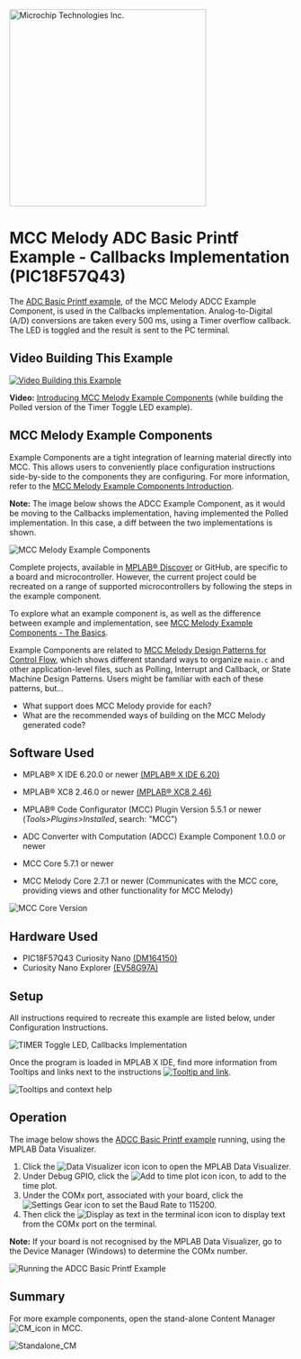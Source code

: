 <a target="_blank" href="https://www.microchip.com/" id="top-of-page">
   <picture>
      <source media="(prefers-color-scheme: light)" srcset="images/mchp_logo_light.png" width="350">
      <source media="(prefers-color-scheme: dark)" srcset="images/mchp_logo_dark.png" width="350">
      <img alt="Microchip Technologies Inc." src="https://www.microchip.com/content/experience-fragments/mchp/en_us/site/header/master/_jcr_content/root/responsivegrid/header/logo.coreimg.100.300.png/1605828081463/microchip.png">
   </picture>
</a>

# MCC Melody ADC Basic Printf Example - Callbacks Implementation (PIC18F57Q43)

The [ADC Basic Printf example](https://onlinedocs.microchip.com/v2/keyword-lookup?keyword=MCC.MELODY.EXAMPLES.RUNNING.ADCC.PRINTF&version=latest&redirect=true "Analog-to-Digital Conversion (ADC) Basic Printf example"
), of the MCC Melody ADCC Example Component, is used in the Callbacks implementation.  Analog-to-Digital (A/D) conversions are taken every 500 ms, using a Timer overflow callback. The LED is toggled and the result is sent to the PC terminal.  

## Video Building This Example 

[![Video Building this Example](images/4_ADCBasicPrintf-Callbacks-VideoImage.png "Moving the ADC Basic Printf Example, from the Polled to the Callbacks.")](https://youtu.be/1MbeGngNu04?list=PLtQdQmNK_0DTA08RmyuJH4dyNrYGDGi0l)

**Video:** [Introducing MCC Melody Example Components](https://youtu.be/zK5jLiIIYvE?list=PLtQdQmNK_0DTA08RmyuJH4dyNrYGDGi0l)
(while building the Polled version of the Timer Toggle LED example).  

## MCC Melody Example Components
Example Components are a tight integration of learning material directly into MCC. This allows users to conveniently place configuration instructions side-by-side to the components they are configuring. For more information, refer to the [MCC Melody Example Components Introduction](https://onlinedocs.microchip.com/v2/keyword-lookup?keyword=MCC.MELODY.EXAMPLES&version=latest&redirect=true). 

**Note:** The image below shows the ADCC Example Component, as it would be moving to the Callbacks implementation, having implemented the Polled implementation. In this case, a diff between the two implementations is shown. 

![MCC Melody Example Components](images/ADCCExample_BasicPrintf_CallbacksFromPolled-Intro_12cm.png)


Complete projects, available in [MPLAB® Discover](https://mplab-discover.microchip.com) or GitHub, are specific to a board and microcontroller. However, the current project could be recreated on a range of supported microcontrollers by following the steps in the example component.

To explore what an example component is, as well as the difference between example and implementation, see [MCC Melody Example Components - The Basics](https://onlinedocs.microchip.com/v2/keyword-lookup?keyword=MCC.MELODY.EXAMPLES.BASICS&version=latest&redirect=true).

Example Components are related to [MCC Melody Design Patterns for Control Flow](https://onlinedocs.microchip.com/g/GUID-7CE1AEE9-2487-4E7B-B26B-93A577BA154E), which shows different standard ways to organize `main.c` and other application-level files, such as Polling, Interrupt and Callback, or State Machine Design Patterns. Users might be familiar with each of these patterns, but...
- What support does MCC Melody provide for each?
- What are the recommended ways of building on the MCC Melody generated code? 

## Software Used
- MPLAB® X IDE 6.20.0 or newer [(MPLAB® X IDE 6.20)](https://www.microchip.com/en-us/development-tools-tools-and-software/mplab-x-ide)
- MPLAB® XC8 2.46.0 or newer [(MPLAB® XC8 2.46)](https://www.microchip.com/en-us/tools-resources/develop/mplab-xc-compilers/xc8)

- MPLAB® Code Configurator (MCC) Plugin Version 5.5.1 or newer (*Tools>Plugins>Installed*, search: "MCC")
- ADC Converter with Computation (ADCC) Example Component 1.0.0 or newer
- MCC Core 5.7.1 or newer 
- MCC Melody Core 2.7.1 or newer (Communicates with the MCC core, providing views and other functionality for MCC Melody)

![MCC Core Version](images/MCC_Core_ContentLibrary_Versions.png)  


## Hardware Used
- PIC18F57Q43 Curiosity Nano [(DM164150)](https://www.microchip.com/en-us/development-tool/DM164150)
- Curiosity Nano Explorer [(EV58G97A)](https://www.microchip.com/en-us/development-tool/EV58G97A)


## Setup
All instructions required to recreate this example are listed below, under Configuration Instructions.   

![TIMER Toggle LED, Callbacks Implementation](images/ADCC_Basic_Printf_Callbacks-ConfigComplete.png)

Once the program is loaded in MPLAB X IDE, find more information from Tooltips and links next to the instructions [![Tooltip and link](images/Icon-info-circle-fill.png "Find the Tx pin from your schematic and set it in Pin Grid View.")](https://onlinedocs.microchip.com/v2/keyword-lookup?keyword=MCC.MELODY.CONFIGHELP.UART.CNANO&version=latest&redirect=true).


![Tooltips and context help](images/PinsConfiguration_SelectPinForUartTx.png)


## Operation
The image below shows the [ADCC Basic Printf example](https://onlinedocs.microchip.com/v2/keyword-lookup?keyword=MCC.MELODY.EXAMPLES.RUNNING.ADCC.PRINTF&version=latest&redirect=true
) running, using the MPLAB Data Visualizer. 

1) Click the ![Data Visualizer icon](images/Icon-MPLAB-DataVisualizer_1cm.png) icon to open the MPLAB Data Visualizer.
2) Under Debug GPIO, click the ![Add to time plot icon](images/Icon-DataVisualizer_TimePlot.png "Display as raw data on time plot.") icon, to add to the time plot.
3) Under the COMx port, associated with your board, click the ![Settings Gear](images/Icon-DataVisualizer-SettingsGear.png "sourse options") icon to set the Baud Rate to 115200. 
4) Then click the ![Display as text in the terminal icon](images/Icon-DataVisualizer_TimePlot.png "Display as raw data on time plot.") icon to display text from the COMx port on the terminal.

**Note:** If your board is not recognised by the MPLAB Data Visualizer, go to the Device Manager (Windows) to determine the COMx number.  

![Running the ADCC Basic Printf Example](images/Running%20the%20ADC%20basic%20Data%20Visualizer-Low.png)



## Summary
For more example components, open the stand-alone Content Manager ![CM_icon](images/Icon-MPLAB-CM24.png) in MCC. 

![Standalone_CM](images/MCC_ContentManager_Examples_18cm.png) 

